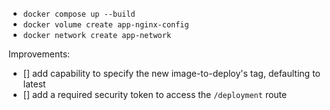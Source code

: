 - `docker compose up --build`
- `docker volume create app-nginx-config`
- `docker network create app-network`

Improvements:

- [] add capability to specify the new image-to-deploy's tag, defaulting to latest
- [] add a required security token to access the `/deployment` route
